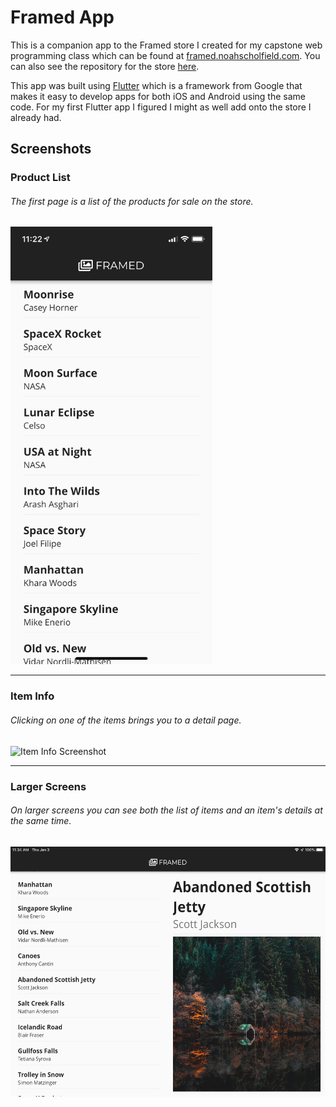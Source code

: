# Framed App

This is a companion app to the Framed store I created for my capstone web programming class which can be found at [framed.noahscholfield.com](https://framed.noahscholfield.com). You can also see the repository for the store [here](https://github.com/njscholfield/framed-website).

This app was built using [Flutter](https://flutter.io/) which is a framework from Google that makes it easy to develop apps for both iOS and Android using the same code. For my first Flutter app I figured I might as well add onto the store I already had.

## Screenshots

### Product List
###### The first page is a list of the products for sale on the store.
<img alt="List of Items Screenshot" src="./screenshots/Items.png" height="700px">

---
### Item Info
###### Clicking on one of the items brings you to a detail page.
<img alt="Item Info Screenshot" src="./screenshots/Details.png" height="700px">

---
### Larger Screens
###### On larger screens you can see both the list of items and an item's details at the same time.
<img alt="iPad View Screenshot" src="./screenshots/iPad.png" height="400px">
